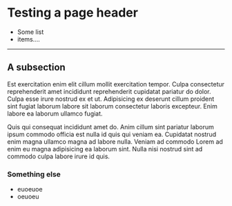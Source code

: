 # Testing a page header

* Some list
* items....

-----

## A subsection

Est exercitation enim elit cillum mollit exercitation tempor. Culpa consectetur reprehenderit amet incididunt reprehenderit cupidatat pariatur do dolor. Culpa esse irure nostrud ex et ut. Adipisicing ex deserunt cillum proident sint fugiat laborum labore sit laborum consectetur laboris excepteur. Enim labore ea laborum ullamco fugiat.

Quis qui consequat incididunt amet do. Anim cillum sint pariatur laborum ipsum commodo officia est nulla id quis qui veniam ea. Cupidatat nostrud enim magna ullamco magna ad labore nulla. Veniam ad commodo Lorem ad enim eu magna adipisicing ea laborum sint. Nulla nisi nostrud sint ad commodo culpa labore irure id quis.

### Something else
* euoeuoe
* oeuoeu

